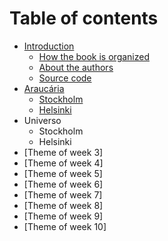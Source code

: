 # Table of contents

* [Introduction](01-introduction/README.md)
  * [How the book is organized](01-introduction/how-the-book-is-organized.md)
  * [About the authors](01-introduction/about-the-authors.md)
  * [Source code](01-introduction/source-code.md)
* [Araucária](02-araucaria/README.md)
  * [Stockholm](02-araucaria/stockholm.md)
  * [Helsinki](02-araucaria/helsinki.md)
* Universo
  * Stockholm
  * Helsinki
* \[Theme of week 3\]
* \[Theme of week 4\]
* \[Theme of week 5\]
* \[Theme of week 6\]
* \[Theme of week 7\]
* \[Theme of week 8\]
* \[Theme of week 9\]
* \[Theme of week 10\]

